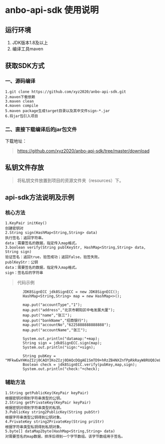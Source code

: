 # anbo-api-sdk 使用说明
## 运行环境
1. JDK版本1.8及以上
2. 编译工具maven

## 获取SDK方式
### 一、源码编译
    1.git clone https://github.com/xyz2020/anbo-api-sdk.git
    2.maven下载依赖
    3.maven clean 
    4.maven compile
    5.maven package生成target目录以及其中文件sign-*.jar
    6.将jar包引入项目

### 二、直接下载编译后的jar包文件
下载地址：
> https://github.com/xyz2020/anbo-api-sdk/tree/master/download

## 私钥文件存放
> 将私钥文件放置到项目的资源文件夹（resources）下。

## api-sdk方法说明及示例
### 核心方法
    1.KeyPair initKey()
    创建密钥对
    2.String sign(HashMap<String,String> data)
    执行签名：返回字符串。
    data：需要签名的数据，指定传入map格式。
    3.boolean verify(String publKeyStr, HashMap<String,String> data, String sign)
    验证签名：返回true，验签成功；返回false，验签失败。
    publKeyStr：公钥
    data：需要签名的数据，指定传入map格式。
    sign：签名后的字符串
> 代码示例
```$java
        JDK8SignECC jdk8SignECC = new JDK8SignECC();
        HashMap<String,String> map = new HashMap<>();

        map.put("accountType","1");
        map.put("address","北京市朝阳区中电发展大厦");
        map.put("name","张三");
        map.put("bankName","招商银行");
        map.put("accountNo","6225888888888888");
        map.put("accountName","张三");

        System.out.println("datamap:"+map);
        String sign = jdk8SignECC.sign(map);
        System.out.println("sign:"+sign);

        String pubKey = "MFkwEwYHKoZIzj0CAQYIKoZIzj0DAQcDQgAE1SmTD9+hRzZB4NXZnfPpRkRayW8RUQ0JeLAJEqap07C8MLe/jC4nP4b7SsNBfEzneZAdmn6gfXY7DwAXInBR6w==";
        Boolean check = jdk8SignECC.verify(pubKey,map,sign);
        System.out.println("check:"+check);

```
### 辅助方法
    1.String getPublicKey(KeyPair keyPair)
    根据密钥对得到字符串类型的公钥。
    2.String getPrivateKey(KeyPair keyPair)
    根据密钥对得到字符串类型的私钥。
    3.PublicKey string2PublicKey(String pubStr)
    根据字符串类型公钥得到公钥对象。
    4.PrivateKey string2PrivateKey(String priStr)
    根据字符串类型私钥得到私钥对象。
    5.byte[] dataMap2byte(HashMap<String,String> data)
    对需要签名的map数据，排序后得到一个字节数组。该字节数组用于签名。